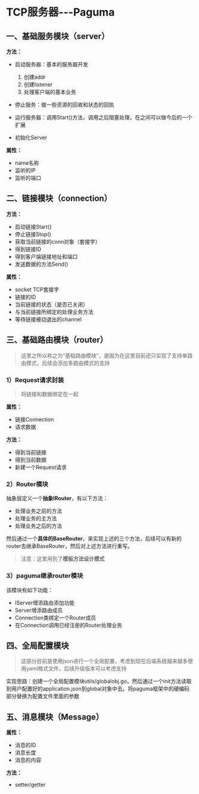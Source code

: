# TCP服务器---Paguma

## 一、基础服务模块（server）
**方法：**

- 启动服务器：基本的服务器开发
    1. 创建addr
    2. 创建listener
    3. 处理客户端的基本业务
    
- 停止服务：做一些资源的回收和状态的回执
- 运行服务器：调用Start()方法，调用之后阻塞处理，在之间可以做今后的一个扩展
- 初始化Server

**属性：**

- name名称
- 监听的IP
- 监听的端口



## 二、链接模块（connection）

**方法：**

- 启动链接Start()
- 停止链接Stop()
- 获取当前链接的conn对象（套接字）
- 得到链接ID
- 得到客户端链接地址和端口
- 发送数据的方法Send()

**属性：**

- socket TCP套接字
- 链接的ID
- 当前链接的状态（是否已关闭）
- 与当前链接所绑定的处理业务方法
- 等待链接被动退出的channel



## 三、基础路由模块（router）

> 这里之所以称之为“基础路由模块”，是因为在这里目前还只实现了支持单路由模式，后续会添加多路由模式的支持

### 1）Request请求封装

> 将链接和数据绑定在一起

**属性：**

- 链接Connection
- 请求数据

**方法：**

- 得到当前链接
- 得到当前数据
- 新建一个Request请求

### 2）Router模块

抽象层定义一个**抽象IRouter**，有以下方法：

- 处理业务之前的方法
- 处理业务的主方法
- 处理业务之后的方法

然后通过一个**具体的BaseRouter**，来实现上述的三个方法，后续可以有新的router去继承BaseRouter，然后对上述方法进行重写。

> 注意：这里用到了**模板方法设计模式**

### 3）paguma继承router模块

该模块有如下功能：

- IServer增添路由添加功能
- Server增添路由成员
- Connection类绑定一个Router成员
- 在Connection调用已经注册的Router处理业务



## 四、全局配置模块

> 这部分目前是使用json进行一个全局配置，考虑到现在后端系统越来越多使用yaml格式文件，后续升级版本可以考虑支持

实现思路：创建一个全局配置模块utils/globalobj.go，然后通过一个init方法读取到用户配置好的application.json到global对象中去。将paguma框架中的硬编码部分替换为配置文件里面的参数

## 五、消息模块（Message）
**属性：**
- 消息的ID
- 消息长度
- 消息的内容

**方法：**
- setter/getter





